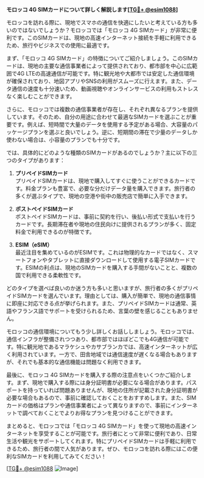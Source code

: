**モロッコ 4G SIMカードについて詳しく解説します[[TG💪+ @esim1088](https://t.me/s/esim1088)]**

モロッコを訪れる際に、現地でスマホの通信を快適にしたいと考えている方も多いのではないでしょうか？モロッコでは「モロッコ 4G SIMカード」が非常に便利です。このSIMカードは、現地の高速インターネット接続を手軽に利用できるため、旅行やビジネスでの使用に最適です。

まず、「モロッコ 4G SIMカード」の特徴についてご紹介しましょう。このSIMカードは、現地の主要な通信事業者によって提供されており、都市部を中心に広範囲で4G LTEの高速通信が可能です。特に観光地や大都市では安定した通信環境が確保されており、地図アプリやSNSの利用がスムーズに行えます。また、データ通信の速度も十分速いため、動画視聴やオンラインサービスの利用もストレスなく楽しむことができます。

さらに、モロッコでは複数の通信事業者が存在し、それぞれ異なるプランを提供しています。そのため、自分の用途に合わせて最適なSIMカードを選ぶことが重要です。例えば、短時間で大量のデータを使用する予定がある場合、大容量のパッケージプランを選ぶと良いでしょう。逆に、短期間の滞在で少量のデータしか使わない場合は、小容量のプランでも十分です。

では、具体的にどのような種類のSIMカードがあるのでしょうか？主に以下の三つのタイプがあります：

1. **プリペイドSIMカード**  
   プリペイドSIMカードは、現地で購入してすぐに使うことができるカードです。料金プランも豊富で、必要な分だけデータ量を購入できます。旅行者の多くが選ぶタイプで、現地の空港や街中の販売店で簡単に入手できます。

2. **ポストペイドSIMカード**  
   ポストペイドSIMカードは、事前に契約を行い、後払い形式で支払いを行うカードです。長期滞在者や現地の住民向けに提供されるプランが多く、固定料金で利用できるのが特徴です。

3. **ESIM（eSIM）**  
   最近注目を集めているのがESIMです。これは物理的なカードではなく、スマートフォンやタブレットに直接ダウンロードして使用する電子SIMカードです。ESIMの利点は、現地のSIMカードを購入する手間がないことと、複数の国で利用できる柔軟性です。

どのタイプを選べば良いのか迷う方も多いと思いますが、旅行者の多くがプリペイドSIMカードを選んでいます。理由としては、購入が簡単で、現地の通信事情に即座に対応できる点が挙げられます。また、プリペイドSIMカードは通常、英語やフランス語でサポートを受けられるため、言葉の壁を感じることもありません。

モロッコの通信環境についてもう少し詳しくお話ししましょう。モロッコでは、通信インフラが整備されつつあり、都市部ではほぼどこでも4G通信が可能です。特に観光地であるマラケシュやカサブランカでは、高速インターネットが広く利用されています。一方で、田舎地域では通信速度が遅くなる場合もありますが、それでも基本的な通信機能は問題なく利用できます。

最後に、モロッコ 4G SIMカードを購入する際の注意点をいくつかご紹介します。まず、現地で購入する際には身分証明書が必要になる場合があります。パスポートを持っていれば問題ありませんが、現地の住所が記載された身分証明書が必要な場合もあるので、事前に確認しておくことをおすすめします。また、SIMカードの価格はプランや通信事業者によって異なりますので、事前にインターネットで調べておくことでよりお得なプランを見つけることができます。

まとめると、モロッコでは「モロッコ 4G SIMカード」を使って現地の高速インターネットを享受することが可能です。旅行者にとって非常に便利であり、日常生活や観光をサポートしてくれます。特にプリペイドSIMカードは手軽に利用できるため、旅行者の間で人気があります。ぜひ、モロッコを訪れる際にはこの便利なSIMカードを利用してみてください！

[[TG💪+ @esim1088](https://t.me/s/esim1088) ![Image](https://i.postimg.cc/Y0z9fWf4/image.png)]